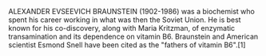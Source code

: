 ALEXANDER EVSEEVICH BRAUNSTEIN (1902-1986) was a biochemist who spent his career working in what was then the Soviet Union. He is best known for his co-discovery, along with Maria Kritzman, of enzymatic transamination and its dependence on vitamin B6. Braunstein and American scientist Esmond Snell have been cited as the "fathers of vitamin B6".[1]
